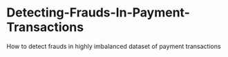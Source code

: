 # Detecting-Frauds-In-Payment-Transactions
How to detect frauds in highly imbalanced dataset of payment transactions
